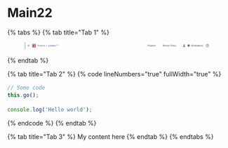 # Main22

{% tabs %}
{% tab title="Tab 1" %}
<figure><img src=".gitbook/assets/Screenshot 2024-02-22 100037.jpg" alt=""><figcaption></figcaption></figure>
{% endtab %}

{% tab title="Tab 2" %}
{% code lineNumbers="true" fullWidth="true" %}
```javascript
// Some code
this.go();

console.log('Hello world');
```
{% endcode %}
{% endtab %}

{% tab title="Tab 3" %}
My content here
{% endtab %}
{% endtabs %}

